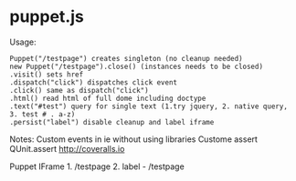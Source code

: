 puppet.js
=========

Usage:

    Puppet("/testpage") creates singleton (no cleanup needed)
    new Puppet("/testpage").close() (instances needs to be closed)
    .visit() sets href
    .dispatch("click") dispatches click event
    .click() same as dispatch("click")
    .html() read html of full dome including doctype
    .text("#test") query for single text (1.try jquery, 2. native query, 3. test # . a-z)
    .persist("label") disable cleanup and label iframe
    
Notes:
Custom events in ie without using libraries
Custome assert QUnit.assert
http://coveralls.io

<div id="puppet"></div> 
Puppet IFrame
1. /testpage
2. label - /testpage

	
	
	
